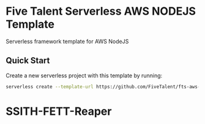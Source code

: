 # Five Talent Serverless AWS NODEJS Template

Serverless framework template for AWS NodeJS

## Quick Start

Create a new serverless project with this template by running:

```bash
serverless create --template-url https://github.com/FiveTalent/fts-aws-nodejs --path /path_to_awesome_service
```
# SSITH-FETT-Reaper

